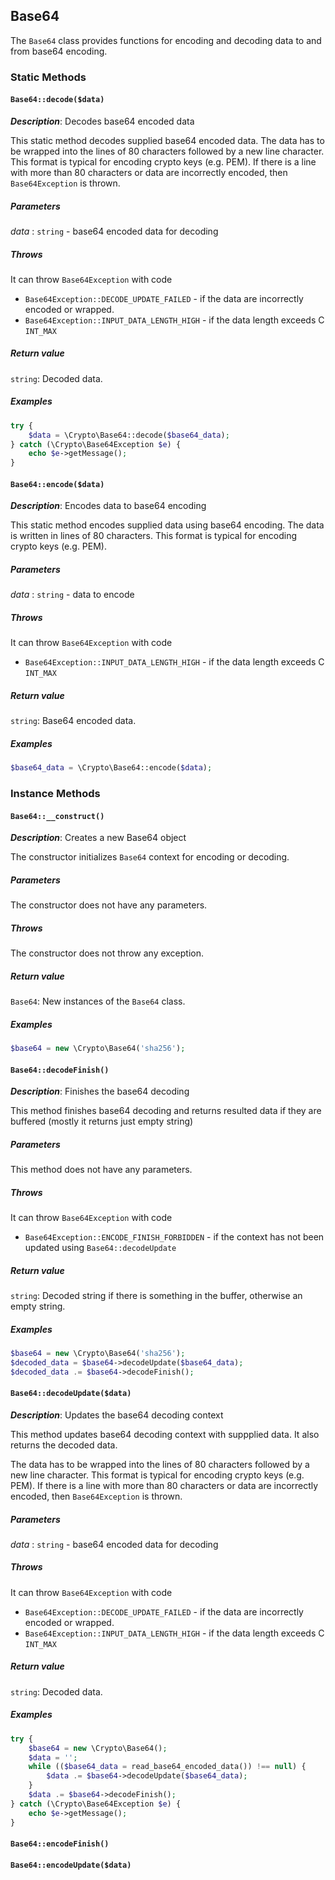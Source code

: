 ## Base64

The `Base64` class provides functions for encoding and decoding data
to and from base64 encoding.

### Static Methods

#### `Base64::decode($data)`

_**Description**_: Decodes base64 encoded data

This static method decodes supplied base64 encoded data. The data has
to be wrapped into the lines of 80 characters followed by a new line
character. This format is typical for encoding crypto keys (e.g. PEM).
If there is a line with more than 80 characters or data are incorrectly
encoded, then `Base64Exception` is thrown.

##### *Parameters*

*data* : `string` - base64 encoded data for decoding

##### *Throws*

It can throw `Base64Exception` with code

- `Base64Exception::DECODE_UPDATE_FAILED` - if the data are incorrectly
encoded or wrapped.
- `Base64Exception::INPUT_DATA_LENGTH_HIGH` - if the data length exceeds
C `INT_MAX`

##### *Return value*

`string`: Decoded data.

##### *Examples*

```php
try {
    $data = \Crypto\Base64::decode($base64_data);
} catch (\Crypto\Base64Exception $e) {
    echo $e->getMessage();
}
```

#### `Base64::encode($data)`

_**Description**_: Encodes data to base64 encoding

This static method encodes supplied data using base64 encoding. The data
is written in lines of 80 characters. This format is typical for encoding
crypto keys (e.g. PEM).

##### *Parameters*

*data* : `string` - data to encode

##### *Throws*

It can throw `Base64Exception` with code

- `Base64Exception::INPUT_DATA_LENGTH_HIGH` - if the data length exceeds
C `INT_MAX`

##### *Return value*

`string`: Base64 encoded data.

##### *Examples*

```php
$base64_data = \Crypto\Base64::encode($data);
```

### Instance Methods

#### `Base64::__construct()`

_**Description**_: Creates a new Base64 object

The constructor initializes `Base64` context for encoding or decoding.

##### *Parameters*

The constructor does not have any parameters.

##### *Throws*

The constructor does not throw any exception.

##### *Return value*

`Base64`: New instances of the `Base64` class.

##### *Examples*

```php
$base64 = new \Crypto\Base64('sha256');
```

#### `Base64::decodeFinish()`

_**Description**_: Finishes the base64 decoding

This method finishes base64 decoding and returns resulted data
if they are buffered (mostly it returns just empty string)

##### *Parameters*

This method does not have any parameters.

##### *Throws*

It can throw `Base64Exception` with code

- `Base64Exception::ENCODE_FINISH_FORBIDDEN` - if the context
has not been updated using `Base64::decodeUpdate`


##### *Return value*

`string`: Decoded string if there is something in the buffer, otherwise
an empty string.

##### *Examples*

```php
$base64 = new \Crypto\Base64('sha256');
$decoded_data = $base64->decodeUpdate($base64_data);
$decoded_data .= $base64->decodeFinish();
```


#### `Base64::decodeUpdate($data)`

_**Description**_: Updates the base64 decoding context

This method updates base64 decoding context with suppplied data. It
also returns the decoded data.

The data has to be wrapped into the lines of 80 characters followed by
a new line character. This format is typical for encoding crypto keys
(e.g. PEM). If there is a line with more than 80 characters or data
are incorrectly encoded, then `Base64Exception` is thrown.

##### *Parameters*

*data* : `string` - base64 encoded data for decoding

##### *Throws*

It can throw `Base64Exception` with code

- `Base64Exception::DECODE_UPDATE_FAILED` - if the data are incorrectly
encoded or wrapped.
- `Base64Exception::INPUT_DATA_LENGTH_HIGH` - if the data length exceeds
C `INT_MAX`

##### *Return value*

`string`: Decoded data.

##### *Examples*

```php
try {
    $base64 = new \Crypto\Base64();
    $data = '';
    while (($base64_data = read_base64_encoded_data()) !== null) {
        $data .= $base64->decodeUpdate($base64_data);
    }
    $data .= $base64->decodeFinish();
} catch (\Crypto\Base64Exception $e) {
    echo $e->getMessage();
}
```

#### `Base64::encodeFinish()`

#### `Base64::encodeUpdate($data)`

